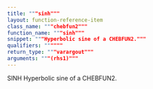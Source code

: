 ```yaml
---
title: """sinh"""
layout: function-reference-item
class_name: """chebfun2"""
function_name: """sinh"""
snippet: """Hyperbolic sine of a CHEBFUN2."""
qualifiers: """"""
return_type: """varargout"""
arguments: """(rhs1)"""
---
```


 SINH   Hyperbolic sine of a CHEBFUN2.
